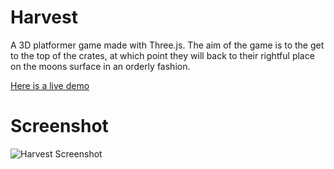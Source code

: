 # Harvest
A 3D platformer game made with Three.js. The aim of the game is to the get to the top of the crates, at which point they will back to their rightful
place on the moons surface in an orderly fashion.

[Here is a live demo](http://www.loxodrome.io/Harvest/index.html "Harvest - a 3D platformer built with Three.js")

# Screenshot
![Harvest Screenshot ](https://raw.githubusercontent.com/LoxodromeGit/Harvest/master/img/screenshots/screenshot1.png)
